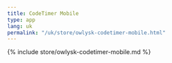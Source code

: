 ```yaml
---
title: CodeTimer Mobile
type: app
lang: uk
permalink: "/uk/store/owlysk-codetimer-mobile.html"
---
```


{% include store/owlysk-codetimer-mobile.md %}
